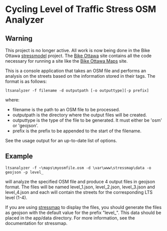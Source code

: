# Cycling Level of Traffic Stress OSM Analyzer

## Warning ##

This project is no longer active. All work is now being done in the Bike Ottawa [stressmodel](https://github.com/BikeOttawa/stressmodel) project.  The [Bike Ottawa](https://github.com/BikeOttawa) site contains all the code necessary for running a site like the [Bike Ottawa Maps](https://maps.bikeottawa.ca/) site.

This is a console application that takes an OSM file and performs an analysis on the streets based on the information stored in their tags. The format is as follows:

 `ltsanalyzer -f filename -d outputpath [-o outputtype][-p prefix]`
 
 where:
 
 * filename   is the path to an OSM file to be processed.
 * outputpath is the directory where the output files will be created.
 * outputtype is the type of the file to be generated.  It must either be 'osm' or 'geojson'.
 * prefix     is the prefix to be appended to the start of the filename. 
  
See the usage output for an up-to-date list of options.

 ## Example ##
 
 `ltsanalyzer -f ~\maps\myosmfile.osm -d \var\www\stressmap\data -o geojson -p level_`
 
 will analyze the specified OSM file and produce 4 output files in geojson format. The files will be named level_1.json, level_2.json, level_3.json and level_4.json and each will contain the streets for the corresponding LTS level (1-4).
 
 If you are using [stressmap](https://github.com/rcmc2020/stressmap) to display the files, you should generate the files as geojson with the default value for the prefix "level_". This data should be placed in the app/data directory. For more information, see the documentation for stressmap.

